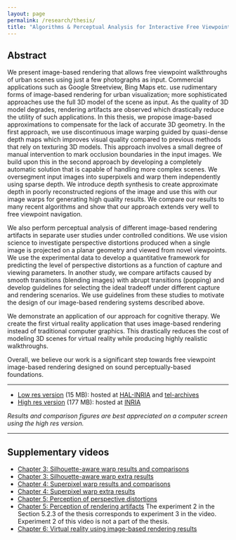 ```yaml
---
layout: page
permalink: /research/thesis/
title: "Algorithms & Perceptual Analysis for Interactive Free Viewpoint Image-Based Navigation"
---
```


## Abstract

We present image-based rendering that allows free viewpoint walkthroughs of urban scenes
using just a few photographs as input. Commercial applications such as Google Streetview,
Bing Maps etc. use rudimentary forms of image-based rendering for urban visualization;
more sophisticated approaches use the full 3D model of the scene as input.
As the quality of 3D model degrades, rendering artifacts are observed which drastically reduce the
utility of such applications. In this thesis, we propose image-based approximations to compensate
for the lack of accurate 3D geometry. In the first approach, we use discontinuous
image warping guided by quasi-dense depth maps which improves visual quality compared to
previous methods that rely on texturing 3D models. This approach involves a small degree
of manual intervention to mark occlusion boundaries in the input
images. We build upon this in the second approach by developing a completely automatic solution
that is capable of handling more complex scenes. We oversegment input images into superpixels
and warp them independently using sparse depth. We introduce depth synthesis to create approximate
depth in poorly reconstructed regions of the image and use this with our
image warps for generating high quality results. We compare our results to many
recent algorithms and show that our approach extends very well to free viewpoint navigation.

We also perform perceptual analysis of different image-based rendering
artifacts in separate user studies under controlled conditions. We use
vision science to investigate perspective distortions produced when a single image is projected
on a planar geometry and viewed from novel viewpoints. We use the experimental data to
develop a quantitative framework for predicting the level of perspective distortions as a
function of capture and viewing parameters. In another study, we compare artifacts caused by
smooth transitions (blending images) with abrupt transitions (popping) and
develop guidelines for selecting the ideal tradeoff under different capture and
rendering scenarios. We use guidelines from these studies to motivate the design
of our image-based rendering systems described above.

We demonstrate an application of our approach for cognitive therapy. We create the first
virtual reality application that uses image-based rendering instead of traditional
computer graphics. This drastically reduces the cost of modeling 3D scenes for
virtual reality while producing highly realistic walkthroughs.

Overall, we believe our work is a significant step towards free viewpoint image-based rendering
designed on sound perceptually-based foundations.


----

  * [Low res version](http://tel.archives-ouvertes.fr/docs/00/97/99/13/PDF/thesis.pdf) (15 MB): hosted at [HAL-INRIA](https://hal.inria.fr/tel-00979913) and [tel-archives](http://tel.archives-ouvertes.fr/tel-00979913)
  * [High res version](http://www-sop.inria.fr/reves/Basilic/2014/Cha14/thesis.pdf) (177 MB): hosted at [INRIA](http://www-sop.inria.fr/reves/Basilic/2014/Cha14/)

_Results and comparison figures are best appreciated on a computer screen using the high res version._

----

## Supplementary videos
  * [Chapter 3: Silhouette-aware warp results and comparisons](http://vimeo.com/62038846)
  * [Chapter 3: Silhouette-aware warp extra results](http://www-sop.inria.fr/reves/Basilic/2011/CSD11/#warpibr_results)
  * [Chapter 4: Superpixel warp results and comparisons](http://vimeo.com/62038844)
  * [Chapter 4: Superpixel warp extra results](http://vimeo.com/62038845)
  * [Chapter 5: Perception of perspective distortions](http://vimeo.com/64144141)
  * [Chapter 5: Perception of rendering artifacts](http://www.youtube.com/watch?v=akaWUe0mum8) The experiment 2 in the Section 5.2.3 of the thesis corresponds to experiment 3 in the video. Experiment 2 of this video is not a part of the thesis.
  * [Chapter 6: Virtual reality using image-based rendering results](http://vimeo.com/86704077)
